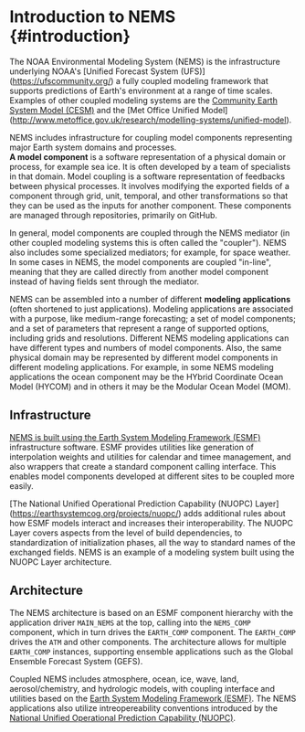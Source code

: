 Introduction to NEMS {#introduction}
====================

The NOAA Environmental Modeling System (NEMS) is the infrastructure
underlying NOAA's [Unified Forecast System (UFS)] (https://ufscommunity.org/) a fully coupled modeling framework that supports predictions of
Earth's environment at a range of time scales. Examples of other
coupled modeling systems are the 
[Community Earth System Model (CESM)](http://www.cesm.ucar.edu)
and the
[Met Office Unified Model] (http://www.metoffice.gov.uk/research/modelling-systems/unified-model).

NEMS includes infrastructure for coupling model components
representing major Earth system domains and processes.  
**A model component** is a software representation of a physical
domain or process, for example sea ice. It is often developed by a
team of specialists in that domain. Model coupling is a software
representation of feedbacks between physical processes. It involves
modifying the exported fields of a component through grid, unit,
temporal, and other transformations so that they can be used as the
inputs for another component. These components are managed through repositories, primarily on GitHub.

In general, model components are
coupled through the NEMS mediator (in other coupled modeling systems
this is often called the "coupler").  NEMS also includes some
specialized mediators; for example, for space weather. In some cases
in NEMS, the model components are coupled "in-line", meaning that they
are called directly from another model component instead of having
fields sent through the mediator.

NEMS can be assembled into a number of different **modeling
applications** (often shortened to just applications). Modeling
applications are associated with a purpose, like medium-range
forecasting; a set of model components; and a set of parameters that
represent a range of supported options, including grids and
resolutions. Different NEMS modeling applications can have different
types and numbers of model components. Also, the same physical domain
may be represented by different model components in different modeling
applications. For example, in some NEMS modeling applications the
ocean component may be the HYbrid Coordinate Ocean Model (HYCOM) and
in others it may be the Modular Ocean Model (MOM).

Infrastructure
--------------

[NEMS is built using the Earth System Modeling Framework (ESMF)](https://www.earthsystemcog.org/projects/esmf/)
infrastructure software. ESMF provides utilities like generation of
interpolation weights and utilities for calendar and timee management,
and also wrappers that create a standard component calling
interface. This enables model components developed at different sites
to be coupled more easily.

[The National Unified Operational Prediction Capability (NUOPC) Layer] (https://earthsystemcog.org/projects/nuopc/)
adds additional rules about how ESMF models interact and increases
their interoperability. The NUOPC Layer covers aspects from the level
of build dependencies, to standardization of initialization phases,
all the way to standard names of the exchanged fields. NEMS is an
example of a modeling system built using the NUOPC Layer architecture.

Architecture 
------------

The NEMS architecture is based on an ESMF component hierarchy with the
application driver `MAIN_NEMS` at the top, calling into the
`NEMS_COMP` component, which in turn drives the `EARTH_COMP`
component. The `EARTH_COMP` drives the `ATM` and other components.
The architecture allows for
multiple `EARTH_COMP` instances, supporting ensemble applications such
as the Global Ensemble Forecast System (GEFS).

Coupled NEMS includes atmosphere, ocean, ice, wave, land,
aerosol/chemistry, and hydrologic models, with coupling interface and
utilities based on the 
[Earth System Modeling Framework (ESMF)](https://www.earthsystemcog.org/projects/esmf/).
The NEMS applications also utilize intreopereability conventions
introduced by the 
[National Unified Operational Prediction Capability (NUOPC)](https://www.earthsystemcog.org/projects/nuopc/).
